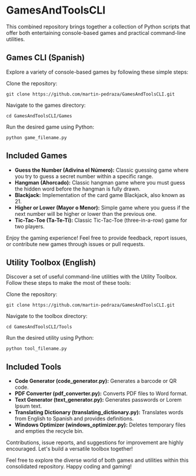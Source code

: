 # GamesAndToolsCLI

This combined repository brings together a collection of Python scripts that offer both entertaining console-based games and practical command-line utilities.

## Games CLI (Spanish)
Explore a variety of console-based games by following these simple steps:

Clone the repository:

```
git clone https://github.com/martin-pedraza/GamesAndToolsCLI.git
```

Navigate to the games directory:

```
cd GamesAndToolsCLI/Games
```

Run the desired game using Python:

```
python game_filename.py
```

## Included Games
- **Guess the Number (Adivina el Número):** Classic guessing game where you try to guess a secret number within a specific range.
- **Hangman (Ahorcado):** Classic hangman game where you must guess the hidden word before the hangman is fully drawn.
- **Blackjack:** Implementation of the card game Blackjack, also known as 21.
- **Higher or Lower (Mayor o Menor):** Simple game where you guess if the next number will be higher or lower than the previous one.
- **Tic-Tac-Toe (Ta-Te-Ti):** Classic Tic-Tac-Toe (three-in-a-row) game for two players.

Enjoy the gaming experience! Feel free to provide feedback, report issues, or contribute new games through issues or pull requests.

## Utility Toolbox (English)
Discover a set of useful command-line utilities with the Utility Toolbox. Follow these steps to make the most of these tools:

Clone the repository:

```
git clone https://github.com/martin-pedraza/GamesAndToolsCLI.git
```

Navigate to the toolbox directory:

```
cd GamesAndToolsCLI/Tools
```

Run the desired utility using Python:

```
python tool_filename.py
```

## Included Tools
- **Code Generator (code_generator.py):** Generates a barcode or QR code.
- **PDF Converter (pdf_converter.py):** Converts PDF files to Word format.
- **Text Generator (text_generator.py):** Generates passwords or Lorem Ipsum text.
- **Translating Dictionary (translating_dictionary.py):** Translates words from English to Spanish and provides definitions.
- **Windows Optimizer (windows_optimizer.py):** Deletes temporary files and empties the recycle bin.

Contributions, issue reports, and suggestions for improvement are highly encouraged. Let's build a versatile toolbox together!

Feel free to explore the diverse world of both games and utilities within this consolidated repository. Happy coding and gaming!
